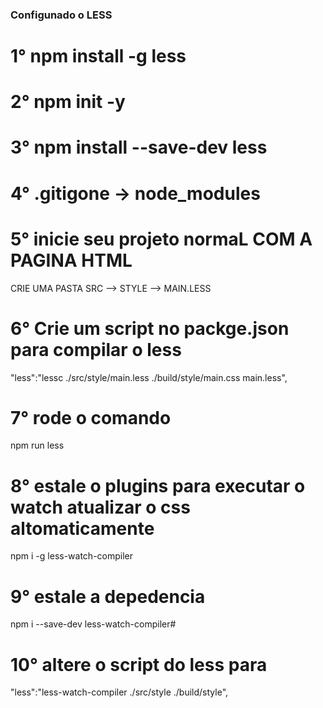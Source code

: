### Configunado o LESS

# 1° npm install -g less

# 2° npm init -y

# 3° npm install --save-dev less

# 4° .gitigone -> node_modules  

# 5° inicie seu projeto normaL COM A PAGINA HTML
CRIE UMA PASTA SRC --> STYLE --> MAIN.LESS

# 6° Crie um script no packge.json para compilar o less
"less":"lessc ./src/style/main.less ./build/style/main.css main.less",

# 7° rode o comando 
npm run less

# 8° estale o plugins para executar o watch atualizar o css altomaticamente
npm i -g less-watch-compiler

# 9° estale a depedencia
npm i --save-dev less-watch-compiler#

# 10° altere o script do less para 
"less":"less-watch-compiler ./src/style ./build/style",

